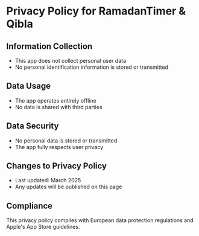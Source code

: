 # Privacy Policy for RamadanTimer & Qibla

## Information Collection
- This app does not collect personal user data
- No personal identification information is stored or transmitted

## Data Usage
- The app operates entirely offline
- No data is shared with third parties

## Data Security
- No personal data is stored or transmitted
- The app fully respects user privacy

## Changes to Privacy Policy
- Last updated: March 2025
- Any updates will be published on this page

## Compliance
This privacy policy complies with European data protection regulations and Apple's App Store guidelines.
